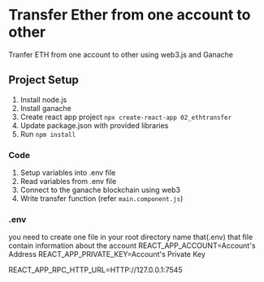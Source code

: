 # Transfer Ether from one account to other

Tranfer ETH from one account to other using web3.js and Ganache

## Project Setup

1. Install node.js
2. Install ganache 
3. Create react app project `npx create-react-app 02_ethtransfer`
4. Update package.json with provided libraries
5. Run `npm install`

### Code 

1. Setup variables into .env file
2. Read variables from .env file
3. Connect to the ganache blockchain using web3
4. Write transfer function (refer `main.component.js`) 

### .env
you need to create one file in your root directory name that(.env) that file contain information about the account
REACT_APP_ACCOUNT=Account's Address
REACT_APP_PRIVATE_KEY=Account's Private Key

REACT_APP_RPC_HTTP_URL=HTTP://127.0.0.1:7545
